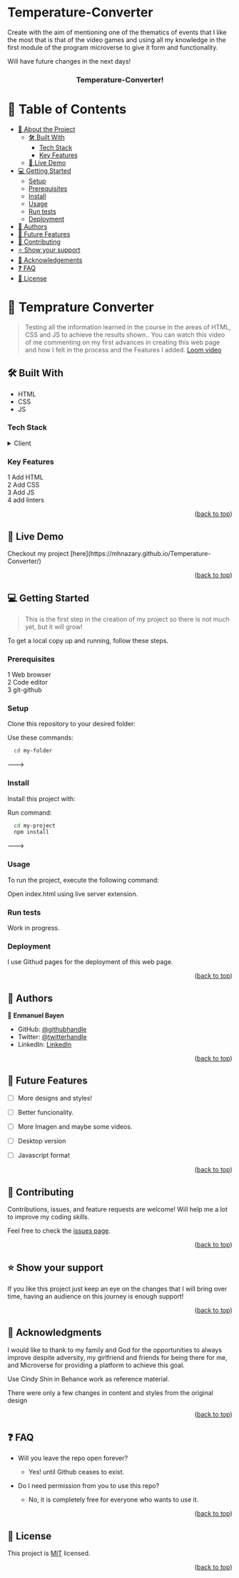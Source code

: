 # Temperature-Converter


Create with the aim of mentioning one of the thematics of events that I like the most that is that of the video games and using all my knowledge in the first module of the program microverse to give it form and functionality. 

Will have future changes in the next days!    
 
<a name="readme-top"></a>      
       
       
<div align="center">      
 
  <h3 id="title"><b>Temperature-Converter!</b></h3>

</div>



# 📗 Table of Contents

- [📖 About the Project](#about-project)
  - [🛠 Built With](#built-with)
    - [Tech Stack](#tech-stack)
    - [Key Features](#key-features)
  - [🚀 Live Demo](#live-demo)
- [💻 Getting Started](#getting-started)
  - [Setup](#setup)
  - [Prerequisites](#prerequisites)
  - [Install](#install)
  - [Usage](#usage)
  - [Run tests](#run-tests)
  - [Deployment](#triangular_flag_on_post-deployment)
- [👥 Authors](#authors)
- [🔭 Future Features](#future-features)
- [🤝 Contributing](#contributing)
- [⭐️ Show your support](#support)
- [🙏 Acknowledgements](#acknowledgements)
- [❓ FAQ](#faq)
- [📝 License](#license)



# 📖 Temprature Converter <a name="about-project"></a>

> Testing all the information learned in the course in the areas of HTML, CSS and JS to achieve the results shown..
> You can watch this video of me commenting on my first advances in creating this web page and how I felt in the process and the Features I added. [Loom video](https://www.loom.com/share/7fb4ce81b2bb4336ab525c2228f151f4)

## 🛠 Built With <a name="built-with"></a>

- HTML
- CSS
- JS

### Tech Stack <a name="tech-stack"></a>

<details>
  <summary>Client</summary>
  <ul>
    <li><a href="https://reactjs.org/">HTML</a></li>
    <li><a href="https://reactjs.org/">CSS</a></li>
  </ul>
</details>



### Key Features <a name="key-features"></a>

1 Add HTML <br>
2 Add CSS<br>
3 Add JS<br> 
4 add linters<br>

<p align="right">(<a href="#readme-top">back to top</a>)</p>

## 🚀 Live Demo <a name="live-demo"></a>

<p> Checkout my project [here](https://mhnazary.github.io/Temperature-Converter/) </p>  

<p align="right">(<a href="#readme-top">back to top</a>)</p>


## 💻 Getting Started <a name="getting-started"></a>

> This is the first step in the creation of my project so there is not much yet, but it will grow!

To get a local copy up and running, follow these steps.

### Prerequisites

1 Web browser <br>
2 Code editor   <br>
3 git-github<br>

### Setup

Clone this repository to your desired folder:

Use these commands: 

```sh
  cd my-folder
```
--->

### Install

Install this project with:


Run command:

```sh
  cd my-project
  npm install
```
--->

### Usage

To run the project, execute the following command:

Open index.html using live server extension.

### Run tests

Work in progress.

### Deployment

I use Githud pages for the deployment of this web page.

<p align="right">(<a href="#readme-top">back to top</a>)</p>



## 👥 Authors <a name="authors"></a>

👤 **Enmanuel Bayen**

- GitHub: [@githubhandle](https://github.com/mhnazary)
- Twitter: [@twitterhandle](https://twitter.com/mh_nazary)
- LinkedIn: [LinkedIn](https://www.linkedin.com/in/mh-nazary-515686204/)

<p align="right">(<a href="#readme-top">back to top</a>)</p>


## 🔭 Future Features <a name="future-features"></a>

- [ ] More designs and styles!
- [ ] Better funcionality.
- [ ] More Imagen and maybe some videos.
- [ ] Desktop version
- [ ] Javascript format


<p align="right">(<a href="#readme-top">back to top</a>)</p>



## 🤝 Contributing <a name="contributing"></a>

Contributions, issues, and feature requests are welcome! Will help me a lot to improve my coding skills.

Feel free to check the [issues page](../../issues/).

<p align="right">(<a href="#readme-top">back to top</a>)</p>



## ⭐️ Show your support <a name="support"></a>


If you like this project just keep an eye on the changes that I will bring over time, having an audience on this journey is enough support!

<p align="right">(<a href="#readme-top">back to top</a>)</p>



## 🙏 Acknowledgments <a name="acknowledgements"></a>

I would like to thank to my family and God for the opportunities to always improve despite adversity, my girlfriend and friends for being there for me, and Microverse for providing a platform to achieve this goal.

Use Cindy Shin in Behance</a> work as reference material.  

There were only a few changes in content and styles from the original design

<p align="right">(<a href="#readme-top">back to top</a>)</p>



## ❓ FAQ <a name="faq"></a>


- Will you leave the repo open forever?

  - Yes! until Github ceases to exist.

- Do I need permission from you to use this repo?

  - No, it is completely free for everyone who wants to use it.

<p align="right">(<a href="#readme-top">back to top</a>)</p>



## 📝 License <a name="license"></a>

This project is [MIT](./LICENSE) licensed.




<p align="right">(<a href="#readme-top">back to top</a>)</p>
